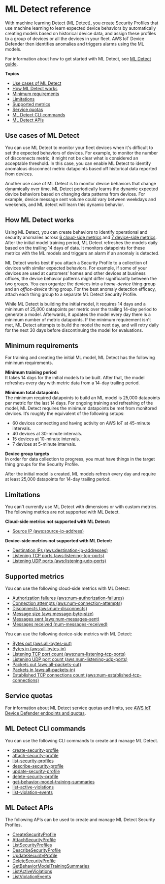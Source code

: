 # ML Detect reference<a name="dd-detect-ml"></a>

With machine learning Detect \(ML Detect\), you create Security Profiles that use machine learning to learn expected device behaviors by automatically creating models based on historical device data, and assign these profiles to a group of devices or all the devices in your fleet\. AWS IoT Device Defender then identifies anomalies and triggers alarms using the ML models\.

For information about how to get started with ML Detect, see [ML Detect guide](dd-detect-ml-getting-started.md)\.

**Topics**
+ [Use cases of ML Detect](#dd-detect-ml-use-cases)
+ [How ML Detect works](#dd-detect-ml-how-it-works)
+ [Minimum requirements](#dd-detect-ml-requirements)
+ [Limitations](#dd-detect-ml-limitations)
+ [Supported metrics](#dd-detect-ml-metrics)
+ [Service quotas](#dd-detect-ml-quotas)
+ [ML Detect CLI commands](#dd-detect-ml-cli-commands)
+ [ML Detect APIs](#dd-detect-ml-apis)

## Use cases of ML Detect<a name="dd-detect-ml-use-cases"></a>

You can use ML Detect to monitor your fleet devices when it's difficult to set the expected behaviors of devices\. For example, to monitor the number of disconnects metric, it might not be clear what is considered an acceptable threshold\. In this case, you can enable ML Detect to identify anomalous disconnect metric datapoints based off historical data reported from devices\.

Another use case of ML Detect is to monitor device behaviors that change dynamically over time\. ML Detect periodically learns the dynamic expected device behaviors based on changing data patterns from devices\. For example, device message sent volume could vary between weekdays and weekends, and ML detect will learn this dynamic behavior\.

## How ML Detect works<a name="dd-detect-ml-how-it-works"></a>

Using ML Detect, you can create behaviors to identify operational and security anomalies across [6 cloud\-side metrics](#dd-detect-ml-metrics) and [7 device\-side metrics](#dd-detect-ml-metrics)\. After the initial model training period, ML Detect refreshes the models daily based on the trailing 14 days of data\. It monitors datapoints for these metrics with the ML models and triggers an alarm if an anomaly is detected\.

ML Detect works best if you attach a Security Profile to a collection of devices with similar expected behaviors\. For example, if some of your devices are used at customers’ homes and other devices at business offices, the device behavior patterns might differ significantly between the two groups\. You can organize the devices into a *home\-device* thing group and an *office\-device* thing group\. For the best anomaly detection efficacy, attach each thing group to a separate ML Detect Security Profile\.

While ML Detect is building the initial model, it requires 14 days and a minimum of 25,000 datapoints per metric over the trailing 14\-day period to generate a model\. Afterwards, it updates the model every day there is a minimum number of metric datapoints\. If the minimum requirement isn't met, ML Detect attempts to build the model the next day, and will retry daily for the next 30 days before discontinuing the model for evaluations\.

## Minimum requirements<a name="dd-detect-ml-requirements"></a>

For training and creating the initial ML model, ML Detect has the following minimum requirements\.

**Minimum training period**  
It takes 14 days for the initial models to be built\. After that, the model refreshes every day with metric data from a 14\-day trailing period\.

**Minimum total datapoints**  
The minimum required datapoints to build an ML model is 25,000 datapoints per metric for the last 14 days\. For ongoing training and refreshing of the model, ML Detect requires the minimum datapoints be met from monitored devices\. It’s roughly the equivalent of the following setups:  
+ 60 devices connecting and having activity on AWS IoT at 45\-minute intervals\.
+ 40 devices at 30\-minute intervals\.
+ 15 devices at 10\-minute intervals\.
+ 7 devices at 5\-minute intervals\.

**Device group targets**  
In order for data collection to progress, you must have things in the target thing groups for the Security Profile\.

After the initial model is created, ML models refresh every day and require at least 25,000 datapoints for 14\-day trailing period\.

## Limitations<a name="dd-detect-ml-limitations"></a>

You can't currently use ML Detect with dimensions or with custom metrics\. The following metrics are not supported with ML Detect\.

**Cloud\-side metrics not supported with ML Detect:**  
+ [Source IP \(aws:source\-ip\-address\)](detect-cloud-side-metrics.md#detect-ip-address)

**Device\-side metrics not supported with ML Detect:**  
+ [Destination IPs \(aws:destination\-ip\-addresses\)](detect-device-side-metrics.md#detect-destination-ip-addresses)
+ [Listening TCP ports \(aws:listening\-tcp\-ports\)](detect-device-side-metrics.md#detect-listening-tcp-ports)
+ [Listening UDP ports \(aws:listening\-udp\-ports\)](detect-device-side-metrics.md#detect-listening-udp-ports)

## Supported metrics<a name="dd-detect-ml-metrics"></a>

You can use the following cloud\-side metrics with ML Detect:
+ [Authorization failures \(aws:num\-authorization\-failures\)](detect-cloud-side-metrics.md#detect-auth-failures)
+ [Connection attempts \(aws:num\-connection\-attempts\)](detect-cloud-side-metrics.md#detect-num-connection-attempts)
+ [Disconnects \(aws:num\-disconnects\)](detect-cloud-side-metrics.md#detect-num-disconnects)
+ [Message size \(aws:message\-byte\-size\)](detect-cloud-side-metrics.md#detect-message-size)
+ [Messages sent \(aws:num\-messages\-sent\)](detect-cloud-side-metrics.md#detect-messages-sent)
+ [Messages received \(num\-messages\-received\)](detect-cloud-side-metrics.md#detect-messages-received)

You can use the following device\-side metrics with ML Detect:
+ [Bytes out \(aws:all\-bytes\-out\)](detect-device-side-metrics.md#detect-all-bytes-out)
+ [Bytes in \(aws:all\-bytes\-in\)](detect-device-side-metrics.md#detect-all-bytes-in)
+ [Listening TCP port count \(aws:num\-listening\-tcp\-ports\)](detect-device-side-metrics.md#detect-num-listening-tcp-ports)
+ [Listening UDP port count \(aws:num\-listening\-udp\-ports\)](detect-device-side-metrics.md#detect-num-listening-udp-ports)
+ [Packets out \(aws:all\-packets\-out\)](detect-device-side-metrics.md#detect-all-packets-out)
+ [Packets in \(aws:all\-packets\-in\)](detect-device-side-metrics.md#detect-all-packets-in)
+ [Established TCP connections count \(aws:num\-established\-tcp\-connections\)](detect-device-side-metrics.md#detect-num-established-tcp-connections)

## Service quotas<a name="dd-detect-ml-quotas"></a>

For information about ML Detect service quotas and limits, see [AWS IoT Device Defender endpoints and quotas](https://docs.aws.amazon.com/general/latest/gr/iot_device_defender.html)\.

## ML Detect CLI commands<a name="dd-detect-ml-cli-commands"></a>

You can use the following CLI commands to create and manage ML Detect\.
+ [create\-security\-profile](https://docs.aws.amazon.com/cli/latest/reference/iot/create-security-profile.html)
+ [attach\-security\-profile](https://docs.aws.amazon.com/cli/latest/reference/iot/attach-security-profile.html)
+ [list\-security\-profiles](https://docs.aws.amazon.com/cli/latest/reference/iot/list-security-profiles.html)
+ [describe\-security\-profile](https://docs.aws.amazon.com/cli/latest/reference/iot/describe-security-profile.html)
+ [update\-security\-profile](https://docs.aws.amazon.com/cli/latest/reference/iot/update-security-profile.html)
+ [delete\-security\-profile](https://docs.aws.amazon.com/cli/latest/reference/iot/delete-security-profile.html)
+ [get\-behavior\-model\-training\-summaries](https://docs.aws.amazon.com/cli/latest/reference/iot/get-behavior-model-training-summaries.html)
+ [list\-active\-violations](https://docs.aws.amazon.com/cli/latest/reference/iot/list-active-violations.html)
+ [list\-violation\-events](https://docs.aws.amazon.com/cli/latest/reference/iot/list-violation-events.html)

## ML Detect APIs<a name="dd-detect-ml-apis"></a>

The following APIs can be used to create and manage ML Detect Security Profiles\.
+ [CreateSecurityProfile](https://docs.aws.amazon.com/iot/latest/apireference/API_CreateSecurityProfile.html)
+ [AttachSecurityProfile](https://docs.aws.amazon.com/iot/latest/apireference/API_AttachSecurityProfile.html)
+ [ListSecurityProfiles](https://docs.aws.amazon.com/iot/latest/apireference/API_ListSecurityProfiles.html)
+ [DescribeSecurityProfile](https://docs.aws.amazon.com/iot/latest/apireference/API_DescribeSecurityProfile.html)
+ [UpdateSecurityProfile](https://docs.aws.amazon.com/iot/latest/apireference/API_UpdateSecurityProfile.html)
+ [DeleteSecurityProfile](https://docs.aws.amazon.com/iot/latest/apireference/API_DeleteSecurityProfile.html)
+ [GetBehaviorModelTrainingSummaries](https://docs.aws.amazon.com/iot/latest/apireference/API_GetBehaviorModelTrainingSummaries.html)
+ [ListActiveViolations](https://docs.aws.amazon.com/iot/latest/apireference/API_ListActiveViolations.html)
+ [ListViolationEvents](https://docs.aws.amazon.com/iot/latest/apireference/API_ListViolationEvents.html)